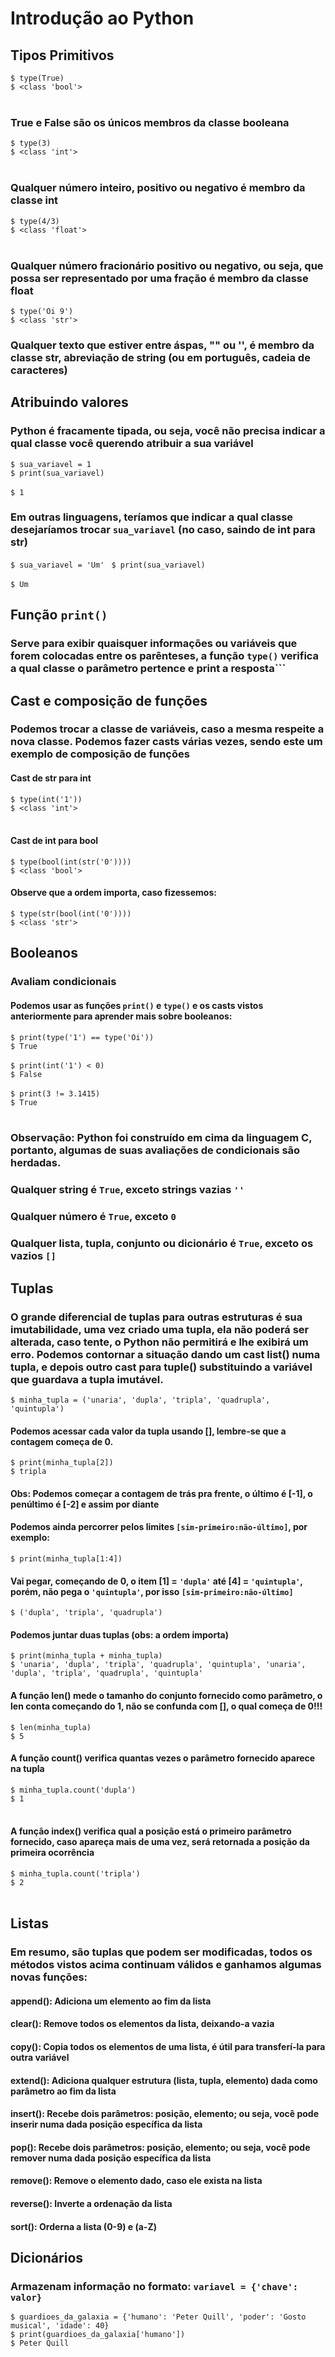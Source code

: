 # Introdução ao Python


## Tipos Primitivos
``` $ type(True) ``` <br>
``` $ <class 'bool'> ``` <br><br> 
### True e False são os únicos membros da classe booleana
``` $ type(3) ``` <br>
``` $ <class 'int'> ``` <br><br>
### Qualquer número inteiro, positivo ou negativo é membro da classe int
``` $ type(4/3) ``` <br>
``` $ <class 'float'> ``` <br><br>
### Qualquer número fracionário positivo ou negativo, ou seja, que possa ser representado por uma fração é membro da classe float
```$ type('Oi 9')``` <br>
```$ <class 'str'>```
### Qualquer texto que estiver entre áspas, "" ou '', é membro da classe str, abreviação de string (ou em português, cadeia de caracteres)

## Atribuindo valores
### Python é fracamente tipada, ou seja, você não precisa indicar a qual classe você querendo atribuir a sua variável
```$ sua_variavel = 1 ``` <br>
```$ print(sua_variavel) ``` <br><br>
```$ 1 ```
### Em outras linguagens, teríamos que indicar a qual classe desejaríamos trocar ```sua_variavel``` (no caso, saindo de int para str) 
```$ sua_variavel = 'Um' ```
```$ print(sua_variavel) ``` <br><br>
```$ Um ```

## Função ```print()```
### Serve para exibir quaisquer informações ou variáveis que forem colocadas entre os parênteses, a função ```type()``` verifica a qual classe o parâmetro pertence e print a resposta```

## Cast e composição de funções
### Podemos trocar a classe de variáveis, caso a mesma respeite a nova classe. Podemos fazer casts várias vezes, sendo este um exemplo de composição de funções
#### Cast de str para int
```$ type(int('1'))```<br>
```$ <class 'int'>```<br><br>
#### Cast de int para bool
```$ type(bool(int(str('0'))))```<br>
```$ <class 'bool'>```
#### Observe que a ordem importa, caso fizessemos:
```$ type(str(bool(int('0'))))```<br>
```$ <class 'str'>```

## Booleanos
### Avaliam condicionais
#### Podemos usar as funções ```print()``` e ```type()``` e os casts vistos anteriormente para aprender mais sobre booleanos:
```$ print(type('1') == type('Oi'))``` <br>
```$ True``` <br><br>
```$ print(int('1') < 0)```<br>
```$ False```<br><br>
```$ print(3 != 3.1415)```<br>
```$ True```<br><br>


### Observação: Python foi construído em cima da linguagem C, portanto, algumas de suas avaliações de condicionais são herdadas. <br>
### Qualquer string é ```True```, exceto strings vazias ```''```
### Qualquer número é ```True```, exceto ```0```
### Qualquer lista, tupla, conjunto ou dicionário é ```True```, exceto os vazios ```[]```<br>

## Tuplas
### O grande diferencial de tuplas para outras estruturas é sua imutabilidade, uma vez criado uma tupla, ela não poderá ser alterada, caso tente, o Python não permitirá e lhe exibirá um erro. Podemos contornar a situação dando um cast list() numa tupla, e depois outro cast para tuple() substituindo a variável que guardava a tupla imutável.
```$ minha_tupla = ('unaria', 'dupla', 'tripla', 'quadrupla', 'quintupla')```
#### Podemos acessar cada valor da tupla usando [], lembre-se que a contagem começa de 0.
```$ print(minha_tupla[2])```<br>
```$ tripla```<br>
#### Obs: Podemos começar a contagem de trás pra frente, o último é [-1], o penúltimo é [-2] e assim por diante<br>

#### Podemos ainda percorrer pelos limites ```[sim-primeiro:não-último]```, por exemplo:
```$ print(minha_tupla[1:4])```
#### Vai pegar, começando de 0, o item  [1] = ```'dupla'``` até [4] = ```'quintupla'```, porém, não pega o ```'quintupla'```, por isso ```[sim-primeiro:não-último]```
```$ ('dupla', 'tripla', 'quadrupla')```

#### Podemos juntar duas tuplas (obs: a ordem importa)
```$ print(minha_tupla + minha_tupla)```<br>
```$ 'unaria', 'dupla', 'tripla', 'quadrupla', 'quintupla', 'unaria', 'dupla', 'tripla', 'quadrupla', 'quintupla'```<br>

#### A função len() mede o tamanho do conjunto fornecido como parâmetro, o len conta começando do 1, não se confunda com [], o qual começa de 0!!!
```$ len(minha_tupla)```<br>
```$ 5```

#### A função count() verifica quantas vezes o parâmetro fornecido aparece na tupla
```$ minha_tupla.count('dupla')```<br>
```$ 1```<br><br>

#### A função index() verifica qual a posição está o primeiro parâmetro fornecido, caso apareça mais de uma vez, será retornada a posição da primeira ocorrência <br>
```$ minha_tupla.count('tripla')```<br>
```$ 2```<br><br>

## Listas
### Em resumo, são tuplas que podem ser modificadas, todos os métodos vistos acima continuam válidos e ganhamos algumas novas funções:

#### append(): Adiciona um elemento ao fim da lista <br>
#### clear(): Remove todos os elementos da lista, deixando-a vazia<br>
#### copy(): Copia todos os elementos de uma lista, é útil para transferí-la para outra variável<br>
#### extend(): Adiciona qualquer estrutura (lista, tupla, elemento) dada como parâmetro ao fim da lista<br>
#### insert(): Recebe dois parâmetros: posição, elemento; ou seja, você pode inserir numa dada posição específica da lista<br>
#### pop(): Recebe dois parâmetros: posição, elemento; ou seja, você pode remover numa dada posição específica da lista<br>
#### remove(): Remove o elemento dado, caso ele exista na lista
#### reverse(): Inverte a ordenação da lista
#### sort(): Orderna a lista (0-9) e (a-Z)

## Dicionários
### Armazenam informação no formato: ```variavel = {'chave': valor}```
```$ guardioes_da_galaxia = {'humano': 'Peter Quill', 'poder': 'Gosto musical', 'idade': 40} ``` <br>
```$ print(guardioes_da_galaxia['humano'])```<br>
```$ Peter Quill```<br>